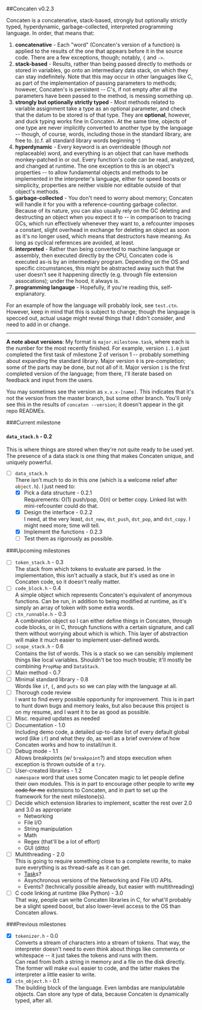 ##Concaten v0.2.3

Concaten is a concatenative, stack-based, strongly but optionally strictly typed, hyperdynamic,
garbage-collected, interpreted programming language. In order, that means that:

1. **concatenative** - Each "word" (Concaten's version of a function) is applied to the results of the one
   that appears before it in the source code. There are a few exceptions, though; notably, `{` and `->`. 
2. **stack-based** - Results, rather than being passed directly to methods or stored in variables, go onto
   an intermediary data stack, on which they can stay indefinitely. Note that this may occur in other
   languages like C, as part of the implementation of passing parameters to methods; however, Concaten's is
   persistent -- C's, if not empty after all the parameters have been passed to the method, is messing
   something up.
3. **strongly but optionally strictly typed** - Most methods related to variable assignment take a type as
   an optional parameter, and check that the datum to be stored is of that type. They are **optional**,
   however, and duck typing works fine in Concaten. At the same time, objects of one type are never
   implicitly converted to another type by the language -- though, of course, words, including those in the
   standard library, are free to. (c.f. all standard library words beginning `*`)
4. **hyperdynamic** - Every keyword is an overrideable (though *not* replaceable) word, and everything is an
   object that can have methods monkey-patched in or out. Every function's code can be read, analyzed, and
   changed at runtime. The one exception to this is an object's properties -- to allow fundamental objects
   and methods to be implemented in the interpreter's language, either for speed boosts or simplicity,
   properties are neither visible nor editable outside of that object's methods.
5. **garbage-collected** - You don't need to worry about memory; Concaten will handle it for you with a
   reference-counting garbage collector. Because of its nature, you can also usually rely on the GC deleting
   and destructing an object when you expect it to -- in comparison to tracing GCs, which run effectively
   whenever they want to, a refcounter imposes a constant, slight overhead in exchange for deleting an object
   as soon as it's no longer used, which means that destructors have meaning. As long as cyclical references
   are avoided, at least.
6. **interpreted** - Rather than being converted to machine language or assembly, then executed directly by
   the CPU, Concaten code is executed as-is by an intermediary program. Depending on the OS and specific
   circumstances, this might be abstracted away such that the user doesn't see it happening directly (e.g.
   through file extension assocations); under the hood, it always is.
0. **programming langauge** - Hopefully, if you're reading this, self-explanatory.

For an example of how the language will probably look, see `test.ctn`. However, keep in mind that this is
subject to change; though the language is specced out, actual usage might reveal things that I didn't
consider, and need to add in or change.

---

**A note about versions**: My format is `major.milestone.task`, where each is the number for the
most recently finished. For example, version `1.1.0` just completed the first task of milestone 2 of
verison 1 -- probably something about expanding the standard library. Major version `0` is pre-completion;
some of the parts may be done, but not all of it. Major version `1` is the first completed version of
the language; from there, I'll iterate based on feedback and input from the users.

You may sometimes see the version as `x.x.x-[name]`. This indicates that it's not the version from the
master branch, but some other branch. You'll only see this in the results of `concaten --version`; it
doesn't appear in the git repo READMEs.

###Current milestone

#### `data_stack.h` - 0.2

This is where things are stored when they're not quite ready to be used yet. The presence of a data stack
is one thing that makes Concaten unique, and uniquely powerful.

* [ ] `data_stack.h`  
  There isn't much to do in this one (which is a welcome relief after `object.h`). I just need to:
  * [x] Pick a data structure - 0.2.1  
    Requirements: O(1) push/pop, O(n) or better copy. Linked list with mini-refcounter could do that.
  * [x] Design the interface - 0.2.2  
    I need, at the very least, `dst_new`, `dst_push`, `dst_pop`, and `dst_copy`. I might need more; time
      will tell. 
  * [x] Implement the functions - 0.2.3
  * [ ] Test them as rigorously as possible.

###Upcoming milestones

* [ ] `token_stack.h` - 0.3  
  The stack from which tokens to evaluate are parsed. In the implementation, this isn't actually a stack,
    but it's used as one in Concaten code, so it doesn't really matter.
* [ ] `code_block.h` - 0.4  
  A simple object which represents Concaten's equivalent of anonymous functions. Can be run, in addition
    to being modified at runtime, as it's simply an array of token with some extra words.
* [ ] `ctn_runnable.h` - 0.3  
  A combination object so I can either define things in Concaten, through code blocks, or in C, through
    functions with a certain signature, and call them without worrying about which is which. This layer
    of abstraction will make it much easier to implement user-defined words.
* [ ] `scope_stack.h` - 0.6  
  Contains the list of words. This is a stack so we can sensibly implement things like local variables.
    Shouldn't be too much trouble; it'll mostly be combining `PropMap` and `DataStack`.
* [ ] Main method - 0.7
* [ ] Minimal standard library - 0.8  
  Words like `if`, `{`, and `puts` so we can play with the language at all.
* [ ] Thorough code review  
  I want to find every possible opportunity for improvement. This is in part to hunt down bugs and memory
    leaks, but also because this project is on my resume, and I want it to be as good as possible.
* [ ] Misc. required updates as needed
* [ ] Documentation - 1.0  
  Including demo code, a detailed up-to-date list of every default global word (like `if`) and what they
    do, as well as a brief overview of how Concaten works and how to install/run it.
* [ ] Debug mode - 1.1  
  Allows breakpoints (w/ `breakpoint`?) and stops execution when exception is thrown outside of a `try`.
* [ ] User-created libraries - 1.2  
  `namespace` word that uses some Concaten magic to let people define their own modules. This is in part
    to encourage other people to write ~~my code for me~~ extensions to Concaten, and in part to set up
    the framework for the next milestone(s).
* [ ] Decide which extension libraries to implement, scatter the rest over 2.0 and 3.0 as appropriate
  * Networking
  * File I/O
  * String manipulation
  * Math
  * Regex (that'll be a lot of effort)
  * GUI (ditto)
* [ ] Multithreading - 2.0  
  This is going to require something close to a complete rewrite, to make sure everything is as thread-safe
    as it can get.
  * [Task](https://msdn.microsoft.com/en-us/library/dd537609.aspx)s?
  * Asynchronous versions of the Networking and File I/O APIs.
  * Events? (technically possible already, but easier with multithreading)
* [ ] C code linking at runtime (like Python) - 3.0  
  That way, people can write Concaten libraries in C, for what'll probably be a slight speed boost, but
    also lower-level access to the OS than Concaten allows.

###Previous milestones

- [x] `tokenizer.h` - 0.0  
  Converts a stream of characters into a stream of tokens. That way, the interpreter doesn't need to
    even think about things like comments or whitespace -- it just takes the tokens and runs with them.  
  Can read from both a string in memory and a file on the disk directly. The former will make `eval`
    easier to code, and the latter makes the interpreter a little easier to write.
- [x] `ctn_object.h` - 0.1      
  The building block of the language. Even lambdas are manipulatable objects. Can store any type of data,
    because Concaten is dynamically typed, after all.
